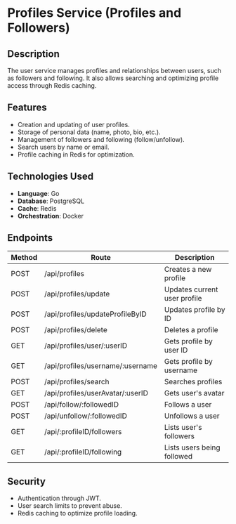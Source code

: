 # Profiles Service (Profiles and Followers)

## Description
The user service manages profiles and relationships between users, such as followers and following. It also allows searching and optimizing profile access through Redis caching.

## Features
- Creation and updating of user profiles.
- Storage of personal data (name, photo, bio, etc.).
- Management of followers and following (follow/unfollow).
- Search users by name or email.
- Profile caching in Redis for optimization.

## Technologies Used
- **Language**: Go
- **Database**: PostgreSQL
- **Cache**: Redis
- **Orchestration**: Docker

## Endpoints
| Method | Route                           | Description |
|--------|--------------------------------|-------------|
| POST   | /api/profiles                  | Creates a new profile |
| POST   | /api/profiles/update           | Updates current user profile |
| POST   | /api/profiles/updateProfileByID | Updates profile by ID |
| POST   | /api/profiles/delete           | Deletes a profile |
| GET    | /api/profiles/user/:userID     | Gets profile by user ID |
| GET    | /api/profiles/username/:username| Gets profile by username |
| POST   | /api/profiles/search           | Searches profiles |
| GET    | /api/profiles/userAvatar/:userID| Gets user's avatar |
| POST   | /api/follow/:followedID        | Follows a user |
| POST   | /api/unfollow/:followedID      | Unfollows a user |
| GET    | /api/:profileID/followers      | Lists user's followers |
| GET    | /api/:profileID/following      | Lists users being followed |

## Security
- Authentication through JWT.
- User search limits to prevent abuse.
- Redis caching to optimize profile loading.
